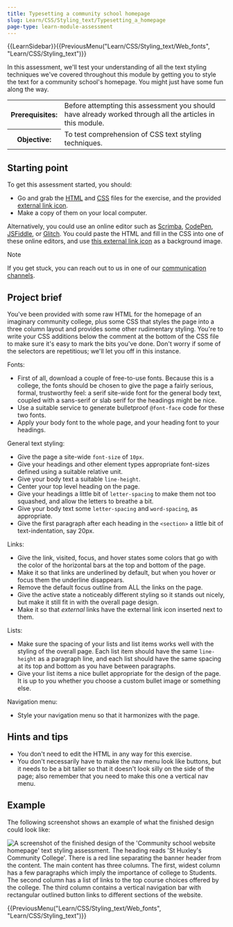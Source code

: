 ```yaml
---
title: Typesetting a community school homepage
slug: Learn/CSS/Styling_text/Typesetting_a_homepage
page-type: learn-module-assessment
---
```


{{LearnSidebar}}{{PreviousMenu("Learn/CSS/Styling_text/Web_fonts", "Learn/CSS/Styling_text")}}

In this assessment, we'll test your understanding of all the text styling techniques we've covered throughout this module by getting you to style the text for a community school's homepage. You might just have some fun along the way.

<table>
  <tbody>
    <tr>
      <th scope="row">Prerequisites:</th>
      <td>
        Before attempting this assessment you should have already worked through
        all the articles in this module.
      </td>
    </tr>
    <tr>
      <th scope="row">Objective:</th>
      <td>To test comprehension of CSS text styling techniques.</td>
    </tr>
  </tbody>
</table>

## Starting point

To get this assessment started, you should:

- Go and grab the [HTML](https://github.com/mdn/learning-area/blob/main/css/styling-text/typesetting-a-homepage-start/index.html) and [CSS](https://github.com/mdn/learning-area/blob/main/css/styling-text/typesetting-a-homepage-start/style.css) files for the exercise, and the provided [external link icon](https://github.com/mdn/learning-area/blob/main/css/styling-text/typesetting-a-homepage-start/external-link-52.png).
- Make a copy of them on your local computer.

Alternatively, you could use an online editor such as [Scrimba](https://v2.scrimba.com/new?in=o0mdn&tpl=s0b3t590ql), [CodePen](https://codepen.io/), [JSFiddle](https://jsfiddle.net/), or [Glitch](https://glitch.com/).
You could paste the HTML and fill in the CSS into one of these online editors, and use [this external link icon](https://mdn.github.io/learning-area/css/styling-text/typesetting-a-homepage-start/external-link-52.png) as a background image.

> [!NOTE]
> If you get stuck, you can reach out to us in one of our [communication channels](/en-US/docs/MDN/Community/Communication_channels).

## Project brief

You've been provided with some raw HTML for the homepage of an imaginary community college, plus some CSS that styles the page into a three column layout and provides some other rudimentary styling. You're to write your CSS additions below the comment at the bottom of the CSS file to make sure it's easy to mark the bits you've done. Don't worry if some of the selectors are repetitious; we'll let you off in this instance.

Fonts:

- First of all, download a couple of free-to-use fonts. Because this is a college, the fonts should be chosen to give the page a fairly serious, formal, trustworthy feel: a serif site-wide font for the general body text, coupled with a sans-serif or slab serif for the headings might be nice.
- Use a suitable service to generate bulletproof `@font-face` code for these two fonts.
- Apply your body font to the whole page, and your heading font to your headings.

General text styling:

- Give the page a site-wide `font-size` of `10px`.
- Give your headings and other element types appropriate font-sizes defined using a suitable relative unit.
- Give your body text a suitable `line-height`.
- Center your top level heading on the page.
- Give your headings a little bit of `letter-spacing` to make them not too squashed, and allow the letters to breathe a bit.
- Give your body text some `letter-spacing` and `word-spacing`, as appropriate.
- Give the first paragraph after each heading in the `<section>` a little bit of text-indentation, say 20px.

Links:

- Give the link, visited, focus, and hover states some colors that go with the color of the horizontal bars at the top and bottom of the page.
- Make it so that links are underlined by default, but when you hover or focus them the underline disappears.
- Remove the default focus outline from ALL the links on the page.
- Give the active state a noticeably different styling so it stands out nicely, but make it still fit in with the overall page design.
- Make it so that _external_ links have the external link icon inserted next to them.

Lists:

- Make sure the spacing of your lists and list items works well with the styling of the overall page. Each list item should have the same `line-height` as a paragraph line, and each list should have the same spacing at its top and bottom as you have between paragraphs.
- Give your list items a nice bullet appropriate for the design of the page. It is up to you whether you choose a custom bullet image or something else.

Navigation menu:

- Style your navigation menu so that it harmonizes with the page.

## Hints and tips

- You don't need to edit the HTML in any way for this exercise.
- You don't necessarily have to make the nav menu look like buttons, but it needs to be a bit taller so that it doesn't look silly on the side of the page; also remember that you need to make this one a vertical nav menu.

## Example

The following screenshot shows an example of what the finished design could look like:

![A screenshot of the finished design of the 'Community school website homepage' text styling assessment. The heading reads 'St Huxley's Community College'. There is a red line separating the banner header from the content. The main content has three columns. The first, widest column has a few paragraphs which imply the importance of college to Students. The second column has a list of links to the top course choices offered by the college. The third column contains a vertical navigation bar with rectangular outlined button links to different sections of the website.](example2.png)

{{PreviousMenu("Learn/CSS/Styling_text/Web_fonts", "Learn/CSS/Styling_text")}}
